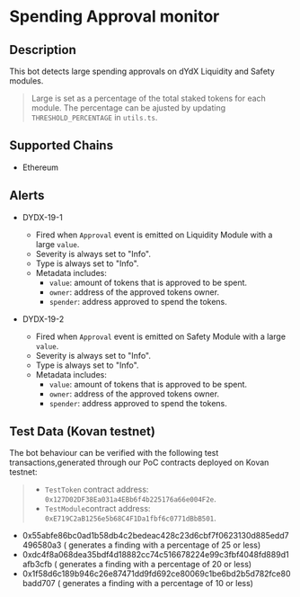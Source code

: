 # Spending Approval monitor

## Description

This bot detects large spending approvals on dYdX Liquidity and Safety modules.

> Large is set as a percentage of the total staked tokens for each module.
> The percentage can be ajusted by updating `THRESHOLD_PERCENTAGE` in `utils.ts`.

## Supported Chains

- Ethereum

## Alerts

- DYDX-19-1

  - Fired when `Approval` event is emitted on Liquidity Module with a large `value`.
  - Severity is always set to "Info".
  - Type is always set to "Info".
  - Metadata includes:
    - `value`: amount of tokens that is approved to be spent.
    - `owner`: address of the approved tokens owner.
    - `spender`: address approved to spend the tokens.

- DYDX-19-2

  - Fired when `Approval` event is emitted on Safety Module with a large `value`.
  - Severity is always set to "Info".
  - Type is always set to "Info".
  - Metadata includes:
    - `value`: amount of tokens that is approved to be spent.
    - `owner`: address of the approved tokens owner.
    - `spender`: address approved to spend the tokens.

## Test Data (Kovan testnet)

The bot behaviour can be verified with the following test transactions,generated through our PoC contracts deployed on Kovan testnet:

> - `TestToken` contract address: `0x127D02DF38Ea031a4EBb6f4b225176a66e004F2e`.
> - `TestModule`contract address: `0xE719C2aB1256e5b68C4F1Da1fbf6c0771dBbB501`.

- 0x55abfe86bc0ad1b58db4c2bedeac428c23d6cbf7f0623130d885edd7496580a3 ( generates a finding with a percentage of 25 or less)
- 0xdc4f8a068dea35bdf4d18882cc74c516678224e99c3fbf4048fd889d1afb3cfb ( generates a finding with a percentage of 20 or less)
- 0x1f58d6c189b946c26e87471dd9fd692ce80069c1be6bd2b5d782fce80badd707 ( generates a finding with a percentage of 10 or less)
